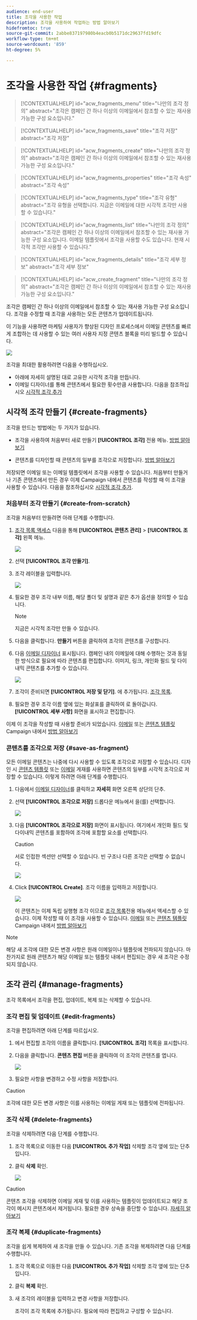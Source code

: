 ```yaml
---
audience: end-user
title: 조각을 사용한 작업
description: 조각을 사용하여 작업하는 방법 알아보기
hidefromtoc: true
source-git-commit: 2abbe837197980b4eacb0b5171dc29637fd19dfc
workflow-type: tm+mt
source-wordcount: '859'
ht-degree: 5%

---
```


# 조각을 사용한 작업 {#fragments}


>[!CONTEXTUALHELP]
>id="acw_fragments_menu"
>title="나만의 조각 정의"
>abstract="조각은 캠페인 간 하나 이상의 이메일에서 참조할 수 있는 재사용 가능한 구성 요소입니다."

>[!CONTEXTUALHELP]
>id="acw_fragments_save"
>title="조각 저장"
>abstract="조각 저장"

>[!CONTEXTUALHELP]
>id="acw_fragments_create"
>title="나만의 조각 정의"
>abstract="조각은 캠페인 간 하나 이상의 이메일에서 참조할 수 있는 재사용 가능한 구성 요소입니다."

>[!CONTEXTUALHELP]
>id="acw_fragments_properties"
>title="조각 속성"
>abstract="조각 속성"

>[!CONTEXTUALHELP]
>id="acw_fragments_type"
>title="조각 유형"
>abstract="조각 유형을 선택합니다. 지금은 이메일에 대한 시각적 조각만 사용할 수 있습니다."

>[!CONTEXTUALHELP]
>id="acw_fragments_list"
>title="나만의 조각 정의"
>abstract="조각은 캠페인 간 하나 이상의 이메일에서 참조할 수 있는 재사용 가능한 구성 요소입니다. 이메일 템플릿에서 조각을 사용할 수도 있습니다. 현재 시각적 조각만 사용할 수 있습니다."

>[!CONTEXTUALHELP]
>id="acw_fragments_details"
>title="조각 세부 정보"
>abstract="조각 세부 정보"

>[!CONTEXTUALHELP]
>id="acw_create_fragment"
>title="나만의 조각 정의"
>abstract="조각은 캠페인 간 하나 이상의 이메일에서 참조할 수 있는 재사용 가능한 구성 요소입니다."

조각은 캠페인 간 하나 이상의 이메일에서 참조할 수 있는 재사용 가능한 구성 요소입니다. 조각을 수정할 때 조각을 사용하는 모든 콘텐츠가 업데이트됩니다.

이 기능을 사용하면 마케팅 사용자가 향상된 디자인 프로세스에서 이메일 콘텐츠를 빠르게 조합하는 데 사용할 수 있는 여러 사용자 지정 콘텐츠 블록을 미리 빌드할 수 있습니다.

![](assets/fragments.gif)


조각을 최대한 활용하려면 다음을 수행하십시오.

* 아래에 자세히 설명된 대로 고유한 시각적 조각을 만듭니다.
* 이메일 디자이너를 통해 콘텐츠에서 필요한 횟수만큼 사용합니다. 다음을 참조하십시오 [시각적 조각 추가](../email/use-visual-fragments.md)

## 시각적 조각 만들기 {#create-fragments}

조각을 만드는 방법에는 두 가지가 있습니다.

* 조각을 사용하여 처음부터 새로 만들기 **[!UICONTROL 조각]** 전용 메뉴. [방법 알아보기](#create-from-scratch)

* 콘텐츠를 디자인할 때 콘텐츠의 일부를 조각으로 저장합니다. [방법 알아보기](#save-as-fragment)

저장되면 이메일 또는 이메일 템플릿에서 조각을 사용할 수 있습니다. 처음부터 만들거나 기존 콘텐츠에서 만든 경우 이제 Campaign 내에서 콘텐츠를 작성할 때 이 조각을 사용할 수 있습니다. 다음을 참조하십시오 [시각적 조각 추가](../email/use-visual-fragments.md).

### 처음부터 조각 만들기 {#create-from-scratch}

조각을 처음부터 만들려면 아래 단계를 수행합니다.

1. [조각 목록 액세스](#access-manage-fragments) 다음을 통해 **[!UICONTROL 콘텐츠 관리]** > **[!UICONTROL 조각]** 왼쪽 메뉴.

   ![](assets/fragments-list.png)

1. 선택 **[!UICONTROL 조각 만들기]**.

1. 조각 레이블을 입력합니다.

   ![](assets/fragment-create.png)

1. 필요한 경우 조각 내부 이름, 해당 폴더 및 설명과 같은 추가 옵션을 정의할 수 있습니다.

   >[!NOTE]
   >
   >지금은 시각적 조각만 만들 수 있습니다.

1. 다음을 클릭합니다. **만들기** 버튼을 클릭하여 조각의 콘텐츠를 구성합니다.

1. 다음 [이메일 디자이너](../email/get-started-email-designer.md) 표시됩니다. 캠페인 내의 이메일에 대해 수행하는 것과 동일한 방식으로 필요에 따라 콘텐츠를 편집합니다. 이미지, 링크, 개인화 필드 및 다이내믹 콘텐츠를 추가할 수 있습니다.

   ![](assets/fragment-designer.png)

1. 조각이 준비되면 **[!UICONTROL 저장 및 닫기]**. 에 추가됩니다. [조각 목록](#access-manage-fragments).

1. 필요한 경우 조각 이름 옆에 있는 화살표를 클릭하여 로 돌아갑니다. **[!UICONTROL 세부 사항]** 화면을 표시하고 편집합니다.

이제 이 조각을 작성할 때 사용할 준비가 되었습니다. [이메일](../email/get-started-email-designer.md) 또는 [콘텐츠 템플릿](use-email-templates.md) Campaign 내에서 [방법 알아보기](../email/use-visual-fragments.md)


### 콘텐츠를 조각으로 저장 {#save-as-fragment}

모든 이메일 콘텐츠는 나중에 다시 사용할 수 있도록 조각으로 저장할 수 있습니다. 디자인 시 [콘텐츠 템플릿](use-email-templates.md) 또는 [이메일](../email/get-started-email-designer.md) 게재를 사용하면 콘텐츠의 일부를 시각적 조각으로 저장할 수 있습니다. 이렇게 하려면 아래 단계를 수행합니다.

1. 다음에서 [이메일 디자이너](../email/get-started-email-designer.md)를 클릭하고 **자세히** 화면 오른쪽 상단의 단추.

1. 선택 **[!UICONTROL 조각으로 저장]** 드롭다운 메뉴에서 을(를) 선택합니다.

   ![](assets/fragment-save-as.png)

1. 다음 **[!UICONTROL 조각으로 저장]** 화면이 표시됩니다. 여기에서 개인화 필드 및 다이내믹 콘텐츠를 포함하여 조각에 포함할 요소를 선택합니다.

   >[!CAUTION]
   >
   >서로 인접한 섹션만 선택할 수 있습니다. 빈 구조나 다른 조각은 선택할 수 없습니다.

   ![](assets/fragment-save-as-screen.png)

1. Click **[!UICONTROL Create]**. 조각 이름을 입력하고 저장합니다.

   ![](assets/fragment-save-confirm.png)

   이 콘텐츠는 이제 독립 실행형 조각 이므로 [조각 목록](#manage-fragments)전용 메뉴에서 액세스할 수 있습니다. 이제 작성할 때 이 조각을 사용할 수 있습니다. [이메일](../email/get-started-email-designer.md) 또는 [콘텐츠 템플릿](use-email-templates.md) Campaign 내에서 [방법 알아보기](../email/use-visual-fragments.md)

>[!NOTE]
>
>해당 새 조각에 대한 모든 변경 사항은 원래 이메일이나 템플릿에 전파되지 않습니다. 마찬가지로 원래 콘텐츠가 해당 이메일 또는 템플릿 내에서 편집되는 경우 새 조각은 수정되지 않습니다.

## 조각 관리 {#manage-fragments}

조각 목록에서 조각을 편집, 업데이트, 복제 또는 삭제할 수 있습니다.

### 조각 편집 및 업데이트 {#edit-fragments}

조각을 편집하려면 아래 단계를 따르십시오.

1. 에서 편집할 조각의 이름을 클릭합니다. **[!UICONTROL 조각]** 목록을 표시합니다.
1. 다음을 클릭합니다. **콘텐츠 편집** 버튼을 클릭하여 이 조각의 콘텐츠를 엽니다.

   ![](assets/fragment-edit-content.png)

1. 필요한 사항을 변경하고 수정 사항을 저장합니다.

>[!CAUTION]
>
>조각에 대한 모든 변경 사항은 이를 사용하는 이메일 게재 또는 템플릿에 전파됩니다.


### 조각 삭제 {#delete-fragments}

조각을 삭제하려면 다음 단계를 수행합니다.

1. 조각 목록으로 이동한 다음 **[!UICONTROL 추가 작업]** 삭제할 조각 옆에 있는 단추입니다.
1. 클릭 **삭제** 확인.

   ![](assets/fragment-list-more-actions.png)

>[!CAUTION]
>
>콘텐츠 조각을 삭제하면 이메일 게재 및 이를 사용하는 템플릿이 업데이트되고 해당 조각이 메시지 콘텐츠에서 제거됩니다. 필요한 경우 상속을 중단할 수 있습니다. [자세히 알아보기](use-visual-fragments.md#break-inheritance)
>

### 조각 복제 {#duplicate-fragments}

조각을 쉽게 복제하여 새 조각을 만들 수 있습니다. 기존 조각을 복제하려면 다음 단계를 수행합니다.

1. 조각 목록으로 이동한 다음 **[!UICONTROL 추가 작업]** 삭제할 조각 옆에 있는 단추입니다.
1. 클릭 **복제** 확인.
1. 새 조각의 레이블을 입력하고 변경 사항을 저장합니다.

   조각이 조각 목록에 추가됩니다. 필요에 따라 편집하고 구성할 수 있습니다.
